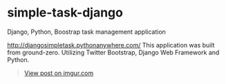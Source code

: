 # simple-task-django
Django, Python, Boostrap task management application

http://djangosimpletask.pythonanywhere.com/
This application was built from ground-zero. Utilizing Twitter Bootstrap, Django Web Framework and Python. 
<blockquote class="imgur-embed-pub" lang="en" data-id="a/F03Rp"><a href="//imgur.com/a/F03Rp">View post on imgur.com</a></blockquote><script async src="//s.imgur.com/min/embed.js" charset="utf-8"></script>
